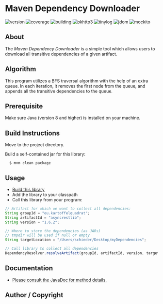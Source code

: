 
Maven Dependency Downloader
========================================= 

![version](https://img.shields.io/badge/version-1.1-brightgreen)
![coverage](https://img.shields.io/badge/coverage-96%25-brightgreen)
![building](https://img.shields.io/badge/build-passing-brightgreen)
![okhttp3](https://img.shields.io/badge/OkHttp3-4.9.1-blue)
![tinylog](https://img.shields.io/badge/TinyLog-1.3.6-blue)
![jdom](https://img.shields.io/badge/JDom-2.0.2-blue)
![mockito](https://img.shields.io/badge/Mockito-3.8.0-blue)

About 
----- 
The *Maven Dependency Downloader* is a simple tool which allows users to download all 
transitive dependencies of a given artifact. 

Algorithm
----- 
This program utilizes a BFS traversal algorithm with the help of an extra queue.
In each iteration, it removes the first node from the queue, and appends all the transitive
dependencies to the queue.

Prerequisite 
----- 
Make sure Java (version 8 and higher) is installed on your machine.


Build Instructions 
----- 
Move to the project directory.
 
Build a self-contained jar for this library:

      $ mvn clean package

Usage
-----

 * [Build this library](#quick-start) 
 * Add the library to your classpath
 * Call this library from your program:  
 
```java
// Artifact for which we want to collect all dependencies:
String groupId = "eu.kartoffelquadrat";
String artifactId = "asyncrestlib";
String version = "1.6.2";

// Where to store the dependencies (as JARs)
// tmpdir will be used if null or empty
String targetLocation = "/Users/schieder/Desktop/myDependencies";

// Call library to collect all dependencies
DependencyResolver.resolveArtifact(groupId, artifactId, version, targetLocation);
```



Documentation 
----- 

 * [Please consult the JavaDoc for method details.](https://explorew.github.io/maven-dependency-downloader/)

Author / Copyright
----
